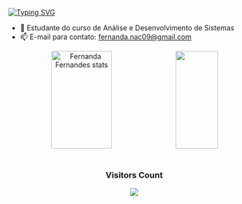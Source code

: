 
 [![Typing SVG](https://readme-typing-svg.herokuapp.com/?color=ea8364&size=35&center=true&vCenter=true&width=1000&lines=Olá+Mundo!+Eu+Sou+Fernanda+Fernandes.;Eu+tenho+19+anos.;Eu+Estudo+Analise+e+Desenvolvimento+de+Sistemas.;Seja+Bem+Vindo!+:%29)](https://git.io/typing-svg)

  - 🌱 Estudante do curso de Análise e Desenvolvimento de Sistemas
  - 📫 E-mail para contato: fernanda.nac09@gmail.com

<div align="center">  
  <img width="49%" height="195px" src="https://github-readme-stats.vercel.app/api?username=Fernandeezz&show_icons=true&count_private=true&hide_border=true&title_color=ea8364&icon_color=ea8364&text_color=c9d1d9&bg_color=0d1117" alt="Fernanda Fernandes stats" /> 
  <img width="41%" height="195px" src="https://github-readme-stats.vercel.app/api/top-langs/?username=Fernandeezz&layout=compact&hide_border=true&title_color=ea8364&text_color=ea8364&bg_color=0d1117" />
</div>

<div align="center">
  <br><h3 align="centre"><b>Visitors Count</b></p>  
  <p align="center"><img align="center" src="https://profile-counter.glitch.me/{Fernandeezz}/count.svg" /></p> 
</div>


